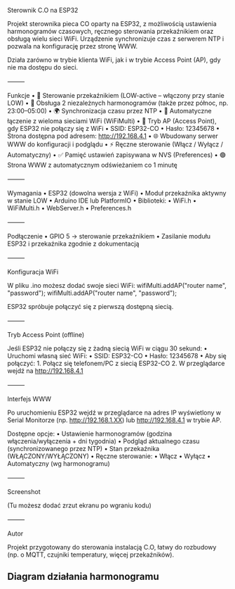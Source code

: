 Sterownik C.O na ESP32

Projekt sterownika pieca CO oparty na ESP32, z możliwością ustawienia harmonogramów czasowych, ręcznego sterowania przekaźnikiem oraz obsługą wielu sieci WiFi. Urządzenie synchronizuje czas z serwerem NTP i pozwala na konfigurację przez stronę WWW.

Działa zarówno w trybie klienta WiFi, jak i w trybie Access Point (AP), gdy nie ma dostępu do sieci.

⸻

Funkcje
	•	🔌 Sterowanie przekaźnikiem (LOW-active – włączony przy stanie LOW)
	•	📅 Obsługa 2 niezależnych harmonogramów (także przez północ, np. 23:00–05:00)
	•	🌍 Synchronizacja czasu przez NTP
	•	📡 Automatyczne łączenie z wieloma sieciami WiFi (WiFiMulti)
	•	📶 Tryb AP (Access Point), gdy ESP32 nie połączy się z WiFi
	•	SSID: ESP32-CO
	•	Hasło: 12345678
	•	Strona dostępna pod adresem: http://192.168.4.1
	•	🌐 Wbudowany serwer WWW do konfiguracji i podglądu
	•	⚡ Ręczne sterowanie (Włącz / Wyłącz / Automatyczny)
	•	✅ Pamięć ustawień zapisywana w NVS (Preferences)
	•	🟢 Strona WWW z automatycznym odświeżaniem co 1 minutę

⸻

Wymagania
	•	ESP32 (dowolna wersja z WiFi)
	•	Moduł przekaźnika aktywny w stanie LOW
	•	Arduino IDE lub PlatformIO
	•	Biblioteki:
	•	WiFi.h
	•	WiFiMulti.h
	•	WebServer.h
	•	Preferences.h

⸻

Podłączenie
	•	GPIO 5 → sterowanie przekaźnikiem
	•	Zasilanie modułu ESP32 i przekaźnika zgodnie z dokumentacją

⸻

Konfiguracja WiFi

W pliku .ino możesz dodać swoje sieci WiFi:
wifiMulti.addAP("router name", "password");
wifiMulti.addAP("router name", "password");

ESP32 spróbuje połączyć się z pierwszą dostępną siecią.

⸻

Tryb Access Point (offline)

Jeśli ESP32 nie połączy się z żadną siecią WiFi w ciągu 30 sekund:
	•	Uruchomi własną sieć WiFi:
	•	SSID: ESP32-CO
	•	Hasło: 12345678
	•	Aby się połączyć:
	1.	Połącz się telefonem/PC z siecią ESP32-CO
	2.	W przeglądarce wejdź na http://192.168.4.1

⸻

Interfejs WWW

Po uruchomieniu ESP32 wejdź w przeglądarce na adres IP wyświetlony w Serial Monitorze (np. http://192.168.1.XX) lub http://192.168.4.1 w trybie AP.

Dostępne opcje:
	•	Ustawienie harmonogramów (godzina włączenia/wyłączenia + dni tygodnia)
	•	Podgląd aktualnego czasu (synchronizowanego przez NTP)
	•	Stan przekaźnika (WŁĄCZONY/WYŁĄCZONY)
	•	Ręczne sterowanie:
	•	Włącz
	•	Wyłącz
	•	Automatyczny (wg harmonogramu)

⸻

Screenshot 

(Tu możesz dodać zrzut ekranu po wgraniu kodu)

⸻

Autor

Projekt przygotowany do sterowania instalacją C.O, łatwy do rozbudowy (np. o MQTT, czujniki temperatury, więcej przekaźników).


## Diagram działania harmonogramu
